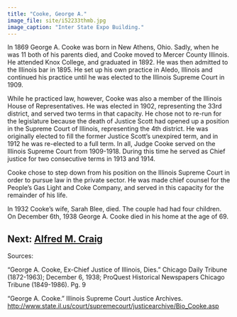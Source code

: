 ```yaml
---
title: "Cooke, George A."
image_file: site/i52233thmb.jpg
image_caption: "Inter State Expo Building."
---
```


In 1869 George A. Cooke was born in New Athens, Ohio. Sadly, when he was 11 both of his parents died, and Cooke moved to Mercer County Illinois. He attended Knox College, and graduated in 1892. He was then admitted to the Illinois bar in 1895. He set up his own practice in Aledo, Illinois and continued his practice until he was elected to the Illinois Supreme Court in 1909.

While he practiced law, however, Cooke was also a member of the Illinois House of Representatives. He was elected in 1902, representing the 33rd district, and served two terms in that capacity. He chose not to re-run for the legislature because the death of Justice Scott had opened up a position in the Supreme Court of Illinois, representing the 4th district. He was originally elected to fill the former Justice Scott’s unexpired term, and in 1912 he was re-elected to a full term. In all, Judge Cooke served on the Illinois Supreme Court from 1909-1918. During this time he served as Chief justice for two consecutive terms in 1913 and 1914.

Cooke chose to step down from his position on the Illinois Supreme Court in order to pursue law in the private sector. He was made chief counsel for the People’s Gas Light and Coke Company, and served in this capacity for the remainder of his life.

In 1932 Cooke’s wife, Sarah Blee, died. The couple had had four children. On December 6th, 1938 George A. Cooke died in his home at the age of 69.

Next:  [Alfred M. Craig](/legal/judges/craig/)
---
Sources:

“George A. Cooke, Ex-Chief Justice of Illinois, Dies.” Chicago Daily Tribune (1872-1963); December 6, 1938; ProQuest Historical Newspapers Chicago Tribune (1849-1986). Pg. 9

“George A. Cooke.” Illinois Supreme Court Justice Archives. http://www.state.il.us/court/supremecourt/justicearchive/Bio_Cooke.asp
